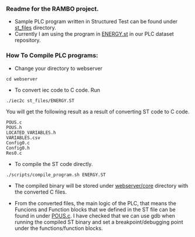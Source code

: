 ### Readme for the RAMBO project.

- Sample PLC program written in Structured Test can be found under [st_files](webserver/st_files) directory. 
- Currently I am using the program in [ENERGY.st](webserver/st_files/ENERGY.ST) in our PLC dataset repository.  


### How To Compile PLC programs:
- Change your directory to webserver
```
cd webserver
```
- To convert iec code to C code. 
Run
```
./iec2c st_files/ENERGY.ST 
```
You will get the following result as a result of converting ST code to C code. 
```
POUS.c
POUS.h
LOCATED_VARIABLES.h
VARIABLES.csv
Config0.c
Config0.h
Res0.c
```

- To compile the ST code directly.

```
./scripts/compile_program.sh ENERGY.ST 
```

- The compiled binary will be stored under [webserver/core](webserver/core) directory with the converted C files. 

- From the converted files, the main logic of the PLC, that means the Funcions and Function blocks that we defined in the ST file can be found in under [POUS.c](webserver/core/POUS.c). I have checked that we can use gdb when running the compiled ST binary and set a breakpoint/debugging point under the functions/function blocks. 
